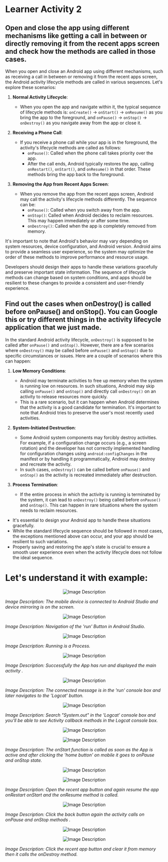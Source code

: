 # Learner Activity 2

## Open and close the app using different mechanisms like getting a call in between or directly removing it from the recent apps screen and check how the methods are called in those cases.

When you open and close an Android app using different mechanisms, such as receiving a call in between or removing it from the recent apps screen, the Android activity lifecycle methods are called in various sequences. Let's explore these scenarios:

1. **Normal Activity Lifecycle**:
    - When you open the app and navigate within it, the typical sequence of lifecycle methods is: `onCreate()` -> `onStart()` -> `onResume()` as you bring the app to the foreground, and `onPause()` -> `onStop()` -> `onDestroy()` as you navigate away from the app or close it.

2. **Receiving a Phone Call**:
    - If you receive a phone call while your app is in the foreground, the activity's lifecycle methods are called as follows:
        - `onPause()`: Called when the phone call takes priority over the app.
        - After the call ends, Android typically restores the app, calling `onRestart()`, `onStart()`, and `onResume()` in that order. These methods bring the app back to the foreground.

3. **Removing the App from Recent Apps Screen**:
    - When you remove the app from the recent apps screen, Android may call the activity's lifecycle methods differently. The sequence can be:
        - `onPause()`: Called when you switch away from the app.
        - `onStop()`: Called when Android decides to reclaim resources. This may happen immediately or after some time.
        - `onDestroy()`: Called when the app is completely removed from memory.

It's important to note that Android's behavior may vary depending on system resources, device configuration, and Android version. Android aims to provide a seamless user experience, so the system may optimize the order of these methods to improve performance and resource usage.

Developers should design their apps to handle these variations gracefully and preserve important state information. The sequence of lifecycle methods can change based on system conditions, and apps should be resilient to these changes to provide a consistent and user-friendly experience.


## Find out the cases when onDestroy() is called before onPause() and onStop(). You can Google this or try different things in the activity lifecycle application that we just made.

In the standard Android activity lifecycle, `onDestroy()` is supposed to be called after `onPause()` and `onStop()`. However, there are a few scenarios where `onDestroy()` may be called before `onPause()` and `onStop()` due to specific circumstances or issues. Here are a couple of scenarios where this can happen:

1. **Low Memory Conditions**:
   - Android may terminate activities to free up memory when the system is running low on resources. In such situations, Android may skip calling `onPause()` and `onStop()` and directly call `onDestroy()` on an activity to release resources more quickly.
   - This is a rare scenario, but it can happen when Android determines that the activity is a good candidate for termination. It's important to note that Android tries to preserve the user's most recently used activities.

2. **System-Initiated Destruction**:
   - Some Android system components may forcibly destroy activities. For example, if a configuration change occurs (e.g., a screen rotation) and the developer has not correctly implemented handling for configuration changes using `android:configChanges` in the manifest or by handling it programmatically, Android may destroy and recreate the activity.
   - In such cases, `onDestroy()` can be called before `onPause()` and `onStop()` as the activity is recreated immediately after destruction.

3. **Process Termination**:
   - If the entire process in which the activity is running is terminated by the system, it can lead to `onDestroy()` being called before `onPause()` and `onStop()`. This can happen in rare situations where the system needs to reclaim resources.

- It's essential to design your Android app to handle these situations gracefully. 
- While the standard lifecycle sequence should be followed in most cases, the exceptions mentioned above can occur, and your app should be resilient to such variations. 
- Properly saving and restoring the app's state is crucial to ensure a smooth user experience even when the activity lifecycle does not follow the ideal sequence.


# Let's understand it with example:

<p align="center">
  <img src="https://github.com/Amit-Ashok-Swain/Android-Kick-Off/blob/main/images/Learner-Activity/Learner-Activity-2-Running-the-App/01.png" alt="Image Description" />
</p>

*Image Description: The mobile device is connected to Android Studio and device mirroring is on the screen.*

 <p align="center">
 <img src="https://github.com/Amit-Ashok-Swain/Android-Kick-Off/blob/main/images/Learner-Activity/Learner-Activity-2-Running-the-App/02.png" alt="Image Description" /></p>

*Image Description: Navigation of the 'run' Button in Android Studio.*

<p align="center">
 <img src="https://github.com/Amit-Ashok-Swain/Android-Kick-Off/blob/main/images/Learner-Activity/Learner-Activity-2-Running-the-App/03.png" alt="Image Description" /></p>

*Image Description: Running is a Process.*

 <p align="center">
 <img src="https://github.com/Amit-Ashok-Swain/Android-Kick-Off/blob/main/images/Learner-Activity/Learner-Activity-2-Running-the-App/04.png" alt="Image Description" /></p>

*Image Description: Successfully the App has run and displayed the main activity .*

<p align="center">
 <img src="https://github.com/Amit-Ashok-Swain/Android-Kick-Off/blob/main/images/Learner-Activity/Learner-Activity-2-Running-the-App/05.png" alt="Image Description" /></p>

*Image Description: The connected message is in the 'run' console box and later navigates to the 'Logcat' button.*

 <p align="center">
 <img src="https://github.com/Amit-Ashok-Swain/Android-Kick-Off/blob/main/images/Learner-Activity/Learner-Activity-2-Running-the-App/06.png" alt="Image Description" /></p>


*Image Description: Search "System.out" in the 'Logcat' console box and you'll be able to see Activity callback methods in the Logcat console box.*

 <p align="center">
 <img src="https://github.com/Amit-Ashok-Swain/Android-Kick-Off/blob/main/images/Learner-Activity/Learner-Activity-2-Running-the-App/07.png" alt="Image Description" /></p>

<p align="center">
 <img src="https://github.com/Amit-Ashok-Swain/Android-Kick-Off/blob/main/images/Learner-Activity/Learner-Activity-2-Running-the-App/08.png" alt="Image Description" /></p>

*Image Description: The onStart function is called as soon as the App is active and after clicking the 'home button' on mobile it goes to onPause and onStop state.*

<p align="center">
 <img src="https://github.com/Amit-Ashok-Swain/Android-Kick-Off/blob/main/images/Learner-Activity/Learner-Activity-2-Running-the-App/09.png" alt="Image Description" /></p>

<p align="center">
 <img src="https://github.com/Amit-Ashok-Swain/Android-Kick-Off/blob/main/images/Learner-Activity/Learner-Activity-2-Running-the-App/10.png" alt="Image Description" /></p>
 
*Image Description: Open the recent app button and again resume the app onRestart onStart and the onResume method is called.*

<p align="center">
 <img src="https://github.com/Amit-Ashok-Swain/Android-Kick-Off/blob/main/images/Learner-Activity/Learner-Activity-2-Running-the-App/11.png" alt="Image Description" /></p>

*Image Description: Click the back button again the activity calls on onPause and onStop methods .*

 <p align="center">
 <img src="https://github.com/Amit-Ashok-Swain/Android-Kick-Off/blob/main/images/Learner-Activity/Learner-Activity-2-Running-the-App/12.png" alt="Image Description" /></p>

<p align="center">
 <img src="https://github.com/Amit-Ashok-Swain/Android-Kick-Off/blob/main/images/Learner-Activity/Learner-Activity-2-Running-the-App/13.png" alt="Image Description" /></p>

*Image Description: Click the recent app button and clear it from memory then it calls the onDestroy method.*


